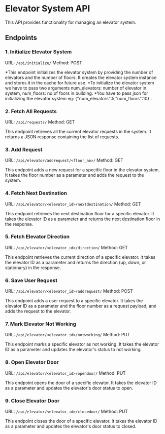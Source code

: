 # Elevator System API

This API provides functionality for managing an elevator system.

## Endpoints

### 1. Initialize Elevator System

URL: `/api/initialize/`
Method: POST

*This endpoint initializes the elevator system by providing the number of elevators and the number of floors. It creates the elevator system instance and stores it in the cache for future use.
*To initialize the elevator system we have to pass two arguments num_elevators: number of elevator in system, num_floors: no.of foors in building.
*You have to pass json for initializing the elevator system eg: {"num_elevators":5,"num_floors":10} .

### 2. Fetch All Requests

URL: `/api/requests/`
Method: GET

This endpoint retrieves all the current elevator requests in the system. It returns a JSON response containing the list of requests.

### 3. Add Request

URL: `/api/elevator/addrequest/<floor_no>/`
Method: GET

This endpoint adds a new request for a specific floor in the elevator system. It takes the floor number as a parameter and adds the request to the system.

### 4. Fetch Next Destination

URL: `/api/elevator/<elevator_id>/nextdestination/`
Method: GET

This endpoint retrieves the next destination floor for a specific elevator. It takes the elevator ID as a parameter and returns the next destination floor in the response.

### 5. Fetch Elevator Direction

URL: `/api/elevator/<elevator_id>/direction/`
Method: GET

This endpoint retrieves the current direction of a specific elevator. It takes the elevator ID as a parameter and returns the direction (up, down, or stationary) in the response.

### 6. Save User Request

URL: `/api/elevator/<elevator_id>/addrequest/`
Method: POST

This endpoint adds a user request to a specific elevator. It takes the elevator ID as a parameter and the floor number as a request payload, and adds the request to the elevator.

### 7. Mark Elevator Not Working

URL: `/api/elevator/<elevator_id>/notworking/`
Method: PUT

This endpoint marks a specific elevator as not working. It takes the elevator ID as a parameter and updates the elevator's status to not working.

### 8. Open Elevator Door

URL: `/api/elevator/<elevator_id>/opendoor/`
Method: PUT

This endpoint opens the door of a specific elevator. It takes the elevator ID as a parameter and updates the elevator's door status to open.

### 9. Close Elevator Door

URL: `/api/elevator/<elevator_id>/closedoor/`
Method: PUT

This endpoint closes the door of a specific elevator. It takes the elevator ID as a parameter and updates the elevator's door status to closed.


